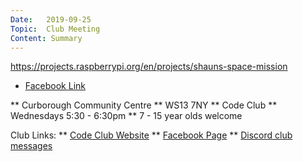 ```yaml
---
Date:   2019-09-25
Topic:  Club Meeting
Content: Summary
---
```

https://projects.raspberrypi.org/en/projects/shauns-space-mission

* [Facebook Link](https://www.facebook.com/1481985248595237/posts/2273261846134236/)


** Curborough Community Centre
** WS13 7NY
** Code Club
** Wednesdays 5:30 - 6:30pm
** 7 - 15 year olds welcome

Club Links:
** [Code Club Website](https://lichfield-code-club.github.io/)
** [Facebook Page](https://www.facebook.com/LichfieldCoders)
** [Discord club messages](https://discord.gg/szz6xGK)
